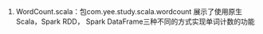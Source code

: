 
1.  WordCount.scala：包com.yee.study.scala.wordcount
    展示了使用原生Scala，Spark RDD， Spark DataFrame三种不同的方式实现单词计数的功能

    
    



           